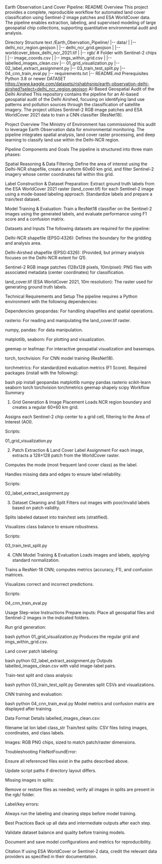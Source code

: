 Earth Observation Land Cover Pipeline: README
Overview
This project provides a complete, reproducible workflow for automated land cover classification using Sentinel-2 image patches and ESA WorldCover data. The pipeline enables extraction, labeling, and supervised modeling of large geospatial chip collections, supporting quantitative environmental audit and analysis.

Directory Structure
text
/Earth_Obervation_Pipeline/
    |-- data/
    |     |-- delhi_ncr_region.geojson
    |     |-- delhi_ncr_grid.geojson
    |     |-- worldcover_bbox_delhi_ncr_2021.tif
    |     |-- rgb/                          # Folder with Sentinel-2 chips
    |     |-- image_coords.csv
    |     |-- imgs_within_grid.csv
    |     |-- labelled_images_clean.csv
    |-- 01_grid_visualization.py
    |-- 02_label_extract_assignment.py
    |-- 03_train_test_split.py
    |-- 04_cnn_train_eval.py
    |-- requirements.txt
    |-- README.md
Prerequisites
Python 3.8 or newer
DATASET
https://www.kaggle.com/datasets/rishabhsnip/earth-observation-delhi-airshed?select=delhi_ncr_region.geojson
AI-Based Geospatial Audit of the Delhi Airshed
This repository contains the pipeline for an AI-based geospatial audit of the Delhi Airshed, focusing on identifying land use patterns and pollution sources through the classification of satellite imagery. The project utilizes Sentinel-2 RGB image patches and ESA WorldCover 2021 data to train a CNN classifier (ResNet18).

Project Overview
The Ministry of Environment has commissioned this audit to leverage Earth Observation data for environmental monitoring. The pipeline integrates spatial analysis, land cover raster processing, and deep learning to classify land use within the Delhi-NCR region.

Pipeline Components and Goals
The pipeline is structured into three main phases:

Spatial Reasoning & Data Filtering: Define the area of interest using the Delhi-NCR shapefile, create a uniform 60x60 km grid, and filter Sentinel-2 imagery whose center coordinates fall within this grid.

Label Construction & Dataset Preparation: Extract ground truth labels from the ESA WorldCover 2021 raster (land_cover.tif) for each Sentinel-2 image using a mode-based labeling approach. Standardize labels and prepare a train/test dataset.

Model Training & Evaluation: Train a ResNet18 classifier on the Sentinel-2 images using the generated labels, and evaluate performance using F1 score and a confusion matrix.

Datasets and Inputs
The following datasets are required for the pipeline:

Delhi-NCR shapefile (EPSG:4326): Defines the boundary for the gridding and analysis area.

Delhi-Airshed shapefile (EPSG:4326): (Provided, but primary analysis focuses on the Delhi-NCR extent for Q1).

Sentinel-2 RGB image patches (128x128 pixels, 10m/pixel): PNG files with associated metadata (center coordinates) for classification.

land_cover.tif (ESA WorldCover 2021, 10m resolution): The raster used for generating ground truth labels.

Technical Requirements and Setup
The pipeline requires a Python environment with the following dependencies:

Dependencies
geopandas: For handling shapefiles and spatial operations.

rasterio: For reading and manipulating the land_cover.tif raster.

numpy, pandas: For data manipulation.

matplotlib, seaborn: For plotting and visualization.

geemap or leafmap: For interactive geospatial visualization and basemaps.

torch, torchvision: For CNN model training (ResNet18).

torchmetrics: For standardized evaluation metrics (F1 Score).
Required packages (install with the following):

bash
pip install geopandas matplotlib numpy pandas rasterio scikit-learn seaborn torch torchvision torchmetrics geemap shapely scipy
Workflow Summary
1. Grid Generation & Image Placement
Loads NCR region boundary and creates a regular 60×60 km grid.

Assigns each Sentinel-2 chip center to a grid cell, filtering to the Area of Interest (AOI).

Scripts:

01_grid_visualization.py

2. Patch Extraction & Land Cover Label Assignment
For each image, extracts a 128×128 patch from the WorldCover raster.

Computes the mode (most frequent land cover class) as the label.

Handles missing data and edges to ensure label reliability.

Scripts:

02_label_extract_assignment.py

3. Dataset Cleaning and Split
Filters out images with poor/invalid labels based on patch validity.

Splits labeled dataset into train/test sets (stratified).

Visualizes class balance to ensure robustness.

Scripts:

03_train_test_split.py

4. CNN Model Training & Evaluation
Loads images and labels, applying standard normalization.

Trains a ResNet-18 CNN; computes metrics (accuracy, F1), and confusion matrices.

Visualizes correct and incorrect predictions.

Scripts:

04_cnn_train_eval.py

Usage
Step-wise Instructions
Prepare inputs: Place all geospatial files and Sentinel-2 images in the indicated folders.

Run grid generation:

bash
python 01_grid_visualization.py
Produces the regular grid and imgs_within_grid.csv.

Land cover patch labeling:

bash
python 02_label_extract_assignment.py
Outputs labelled_images_clean.csv with valid image-label pairs.

Train-test split and class analysis:

bash
python 03_train_test_split.py
Generates split CSVs and visualizations.

CNN training and evaluation:

bash
python 04_cnn_train_eval.py
Model metrics and confusion matrix are displayed after training.

Data Format Details
labelled_images_clean.csv:

filename	lat	lon	label	class_str
Train/test splits:
CSV files listing images, coordinates, and class labels.

Images:
RGB PNG chips, sized to match patch/raster dimensions.

Troubleshooting
FileNotFoundError:

Ensure all referenced files exist in the paths described above.

Update script paths if directory layout differs.

Missing images in splits:

Remove or restore files as needed; verify all images in splits are present in the rgb/ folder.

Label/key errors:

Always run the labeling and cleaning steps before model training.

Best Practices
Back up all data and intermediate outputs after each step.

Validate dataset balance and quality before training models.

Document and save model configurations and metrics for reproducibility.

Citation
If using ESA WorldCover or Sentinel-2 data, credit the relevant data providers as specified in their documentation.
